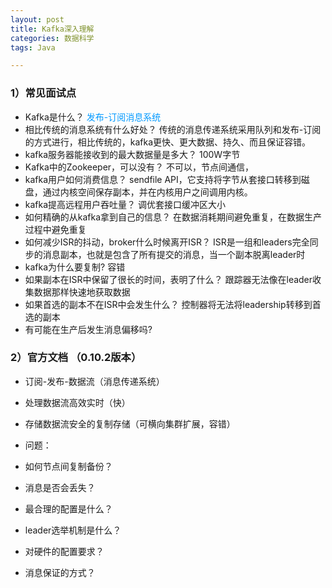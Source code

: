 ```yaml
---
layout: post
title: Kafka深入理解
categories: 数据科学
tags: Java

---
```


### 1）常见面试点 ###

- Kafka是什么？
<font color="#0099ff">发布-订阅消息系统</font>
- 相比传统的消息系统有什么好处？
传统的消息传递系统采用队列和发布-订阅的方式进行，相比传统的，kafka更快、更大数据、持久、而且保证容错。
- kafka服务器能接收到的最大数据量是多大？
100W字节
- Kafka中的Zookeeper，可以没有？
不可以，节点间通信，
- kafka用户如何消费信息？
sendfile API，它支持将字节从套接口转移到磁盘，通过内核空间保存副本，并在内核用户之间调用内核。
- kafka提高远程用户吞吐量？
调优套接口缓冲区大小
- 如何精确的从kafka拿到自己的信息？
在数据消耗期间避免重复，在数据生产过程中避免重复
- 如何减少ISR的抖动，broker什么时候离开ISR？
ISR是一组和leaders完全同步的消息副本，也就是包含了所有提交的消息，当一个副本脱离leader时
- kafka为什么要复制?
容错
- 如果副本在ISR中保留了很长的时间，表明了什么？
跟踪器无法像在leader收集数据那样快速地获取数据
- 如果首选的副本不在ISR中会发生什么？
控制器将无法将leadership转移到首选的副本
- 有可能在生产后发生消息偏移吗?

### 2）官方文档 （0.10.2版本） ###

- 订阅-发布-数据流（消息传递系统）
- 处理数据流高效实时（快）
- 存储数据流安全的复制存储（可横向集群扩展，容错）

- 问题：
- 如何节点间复制备份？
- 消息是否会丢失？
- 最合理的配置是什么？
- leader选举机制是什么？
- 对硬件的配置要求？
- 消息保证的方式？



